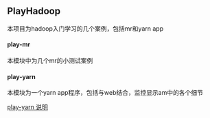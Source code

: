 ## PlayHadoop
本项目为hadoop入门学习的几个案例，包括mr和yarn app

#### play-mr
本模块中为几个mr的小测试案例

#### play-yarn
本模块为一个yarn app程序，包括与web结合，监控显示am中的各个细节

[play-yarn 说明](https://github.com/DecemberSeven/PlayHadoop/tree/master/play-yarn/src)